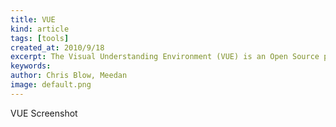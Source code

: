 ```yaml
---
title: VUE
kind: article
tags: [tools]
created_at: 2010/9/18
excerpt: The Visual Understanding Environment (VUE) is an Open Source project based at Tufts University. The VUE project is focused on creating flexible tools for managing and integrating digital resources in support of teaching, learning and research. VUE provides a flexible visual environment for structuring, presenting, and sharing digital information.
keywords:
author: Chris Blow, Meedan
image: default.png
---
```


VUE Screenshot